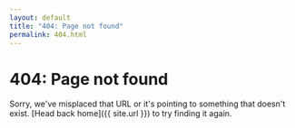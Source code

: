 ```yaml
---
layout: default
title: "404: Page not found"
permalink: 404.html
---
```

 
# 404: Page not found
Sorry, we've misplaced that URL or it's pointing to something that doesn't exist. [Head back home]({{ site.url }}) to try finding it again.